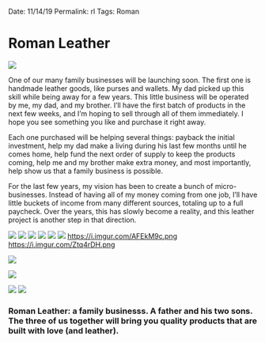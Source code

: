
Date: 11/14/19
Permalink: rl
Tags: Roman

# Roman Leather

![](https://blotcdn.com/blog_7d9c6729f90a4fd68ca68a09e88009f0/_image_cache/198fe559-2ac7-4810-87ef-eb329765b0a2.jpg)

One of our many family businesses will be launching soon. The first one is handmade leather goods, like purses and wallets. My dad picked up this skill while being away for a few years. This little business will be operated by me, my dad, and my brother. I’ll have the first batch of products in the next few weeks, and I’m hoping to sell through all of them immediately. I hope you see something you like and purchase it right away.

Each one purchased will be helping several things: payback the initial investment, help my dad make a living during his last few months until he comes home, help fund the next order of supply to keep the products coming, help me and my brother make extra money, and most importantly, help show us that a family business is possible. 

For the last few years, my vision has been to create a bunch of micro-businesses. Instead of having all of my money coming from one job, I’ll have little buckets of income from many different sources, totaling up to a full paycheck. Over the years, this has slowly become a reality, and this leather project is another step in that direction.

![](https://i.imgur.com/pE2lq5Z.jpg)
![](https://blotcdn.com/blog_7d9c6729f90a4fd68ca68a09e88009f0/_image_cache/0461df2e-ee9c-48bb-ba85-9e77c720dadb.jpg)
![](https://i.imgur.com/qWe39lz.jpg)
![](https://i.imgur.com/RJ4Evvx.jpg)
![](https://i.imgur.com/EVJM0qD.jpg)
![](https://i.imgur.com/fDOqXaZ.jpg)
https://i.imgur.com/AFEkM9c.png
https://i.imgur.com/Ztq4rDH.png

![](https://i.imgur.com/uopMheH.jpg)

![](https://i.imgur.com/9wMtvaV.jpg)

![](https://blotcdn.com/blog_7d9c6729f90a4fd68ca68a09e88009f0/_image_cache/1e23f9d9-99c3-499b-95a0-289483f3ad59.jpg)
![](https://blotcdn.com/blog_7d9c6729f90a4fd68ca68a09e88009f0/_image_cache/19347f11-43c7-42ad-9611-468bd1e57502.jpg)

### Roman Leather: a family businesss. A father and his two sons. The three of us together will bring you quality products that are built with love (and leather).

